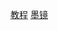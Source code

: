 [教程](http://shumeipai.nxez.com/what-raspi-used-for)
[墨镜](http://shumeipai.nxez.com/2015/04/08/make-magic-mirror-with-raspberry-pi.html)
